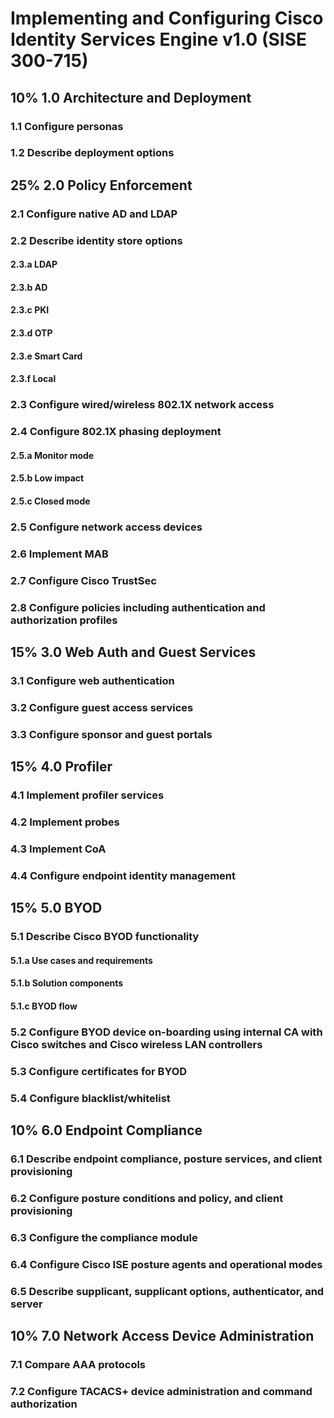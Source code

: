 # Implementing and Configuring Cisco Identity Services Engine v1.0 (SISE 300-715)
## 10% 1.0 Architecture and Deployment
### 1.1 Configure personas
### 1.2 Describe deployment options
## 25% 2.0 Policy Enforcement
### 2.1 Configure native AD and LDAP
### 2.2 Describe identity store options
#### 2.3.a LDAP
#### 2.3.b AD
#### 2.3.c PKI
#### 2.3.d OTP
#### 2.3.e Smart Card
#### 2.3.f Local
### 2.3 Configure wired/wireless 802.1X network access
### 2.4 Configure 802.1X phasing deployment
#### 2.5.a Monitor mode
#### 2.5.b Low impact
#### 2.5.c Closed mode
### 2.5 Configure network access devices
### 2.6 Implement MAB
### 2.7 Configure Cisco TrustSec
### 2.8 Configure policies including authentication and authorization profiles
## 15% 3.0 Web Auth and Guest Services
### 3.1 Configure web authentication
### 3.2 Configure guest access services
### 3.3 Configure sponsor and guest portals
## 15% 4.0 Profiler
### 4.1 Implement profiler services
### 4.2 Implement probes
### 4.3 Implement CoA
### 4.4 Configure endpoint identity management
## 15% 5.0 BYOD
### 5.1 Describe Cisco BYOD functionality
#### 5.1.a Use cases and requirements
#### 5.1.b Solution components
#### 5.1.c BYOD flow
### 5.2 Configure BYOD device on-boarding using internal CA with Cisco switches and Cisco wireless LAN controllers
### 5.3 Configure certificates for BYOD
### 5.4 Configure blacklist/whitelist
## 10% 6.0 Endpoint Compliance
### 6.1 Describe endpoint compliance, posture services, and client provisioning
### 6.2 Configure posture conditions and policy, and client provisioning
### 6.3 Configure the compliance module
### 6.4 Configure Cisco ISE posture agents and operational modes
### 6.5 Describe supplicant, supplicant options, authenticator, and server
## 10% 7.0 Network Access Device Administration
### 7.1 Compare AAA protocols
### 7.2 Configure TACACS+ device administration and command authorization
